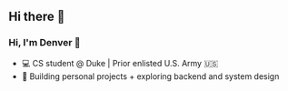 ## Hi there 👋

<!--
**DenverCowan/DenverCowan** is a ✨ _special_ ✨ repository because its `README.md` (this file) appears on your GitHub profile.

Here are some ideas to get you started:

- 🔭 I’m currently working on ...
- 🌱 I’m currently learning ...
- 👯 I’m looking to collaborate on ...
- 🤔 I’m looking for help with ...
- 💬 Ask me about ...
- 📫 How to reach me: ...
- ⚡ Fun fact: ...
-->

### Hi, I'm Denver 👋

- 💻 CS student @ Duke | Prior enlisted U.S. Army 🇺🇸
- 🔭 Building personal projects + exploring backend and system design


